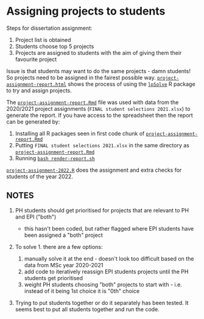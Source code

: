 # Assigning projects to students

Steps for dissertation assignment:

1. Project list is obtained
2. Students choose top 5 projects
3. Projects are assigned to students with the aim of giving them their favourite project

Issue is that students may want to do the same projects - damn students! So projects need to be assigned in the fairest possible way. [`project-assignment-report.html`](project-assignment-report.html) shows the process of using the [`lpSolve`](https://cran.r-project.org/web/packages/lpSolve/index.html) R package to try and assign projects. 

The [`project-assignment-report.Rmd`](project-assignment-report.Rmd) file was used with data from the 2020/2021 project assignments (`FINAL student selections 2021.xlsx`) to generate the report. If you have access to the spreadsheet then the report can be generated by:

1. Installing all R packages seen in first code chunk of [`project-assignment-report.Rmd`](project-assignment-report.Rmd)
2. Putting `FINAL student selections 2021.xlsx` in the same directory as [`project-assignment-report.Rmd`](project-assignment-report.Rmd)
3. Running [`bash render-report.sh`](render-report.sh)

[`project-assignment-2022.R`](project-assignment-2022.R) does the assignment and extra checks for students of the year 2022.

## NOTES

1. PH students should get prioritised for projects that are relevant to PH and EPI ("both")
	- this hasn't been coded, but rather flagged where EPI students have been assigned a "both" project

2. To solve 1. there are a few options:
	1. manually solve it at the end - doesn't look too difficult based on the data from MSc year 2020-2021
	2. add code to iteratively reassign EPI students projects until the PH students get prioritised
	3. weight PH students choosing "both" projects to start with - i.e. instead of it being 1st choice it is "0th" choice

3. Trying to put students together or do it separately has been tested. It seems best to put all students together and run the code. 
